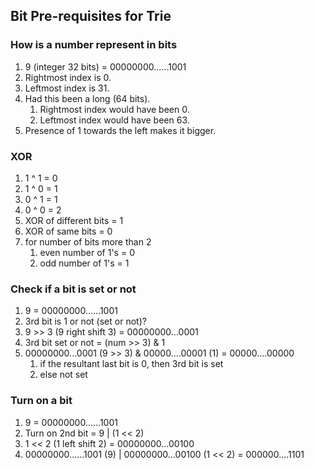 ## Bit Pre-requisites for Trie

### How is a number represent in bits
1. 9 (integer 32 bits) = 00000000......1001
2. Rightmost index is 0.
3. Leftmost index is 31.
4. Had this been a long (64 bits).
   1. Rightmost index would have been 0.
   2. Leftmost index would have been 63.
5. Presence of 1 towards the left makes it bigger.

### XOR
1. 1 ^ 1 = 0
2. 1 ^ 0 = 1
3. 0 ^ 1 = 1
4. 0 ^ 0 = 2
5. XOR of different bits = 1
6. XOR of same bits = 0
7. for number of bits more than 2
   1. even number of 1's = 0
   2. odd number of 1's = 1

### Check if a bit is set or not
1. 9 = 00000000......1001
2. 3rd bit is 1 or not (set or not)?
3. 9 >> 3 (9 right shift 3) = 00000000...0001
4. 3rd bit set or not = (num >> 3) & 1
5. 00000000...0001 (9 >> 3) & 00000....00001 (1) = 00000....00000
   1. if the resultant last bit is 0, then 3rd bit is set
   2. else not set

### Turn on a bit
1. 9 = 00000000......1001
2. Turn on 2nd bit = 9 | (1 << 2)
3. 1 << 2 (1 left shift 2) = 00000000...00100
4. 00000000......1001 (9) | 00000000...00100 (1 << 2) = 000000....1101

